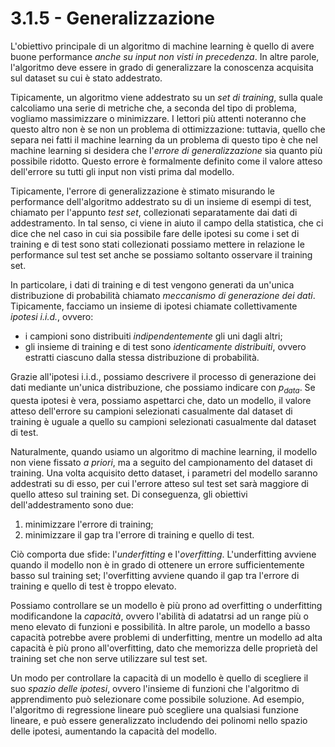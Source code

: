 # 3.1.5 - Generalizzazione

L'obiettivo principale di un algoritmo di machine learning è quello di avere buone performance *anche su input non visti in precedenza*. In altre parole, l'algoritmo deve essere in grado di generalizzare la conoscenza acquisita sul dataset su cui è stato addestrato.

Tipicamente, un algoritmo viene addestrato su un *set di training*, sulla quale calcoliamo una serie di metriche che, a seconda del tipo di problema, vogliamo massimizzare o minimizzare. I lettori più attenti noteranno che questo altro non è se non un problema di ottimizzazione: tuttavia, quello che separa nei fatti il machine learning da un problema di questo tipo è che nel machine learning si desidera che l'*errore di generalizzazione* sia quanto più possibile ridotto. Questo errore è formalmente definito come il valore atteso dell'errore su tutti gli input non visti prima dal modello.

Tipicamente, l'errore di generalizzazione è stimato misurando le performance dell'algoritmo addestrato su di un insieme di esempi di test, chiamato per l'appunto *test set*, collezionati separatamente dai dati di addestramento. In tal senso, ci viene in aiuto il campo della statistica, che ci dice che nel caso in cui sia possibile fare delle ipotesi su come i set di training e di test sono stati collezionati possiamo mettere in relazione le performance sul test set anche se possiamo soltanto osservare il training set.

In particolare, i dati di training e di test vengono generati da un'unica distribuzione di probabilità chiamato *meccanismo di generazione dei dati*. Tipicamente, facciamo un insieme di ipotesi chiamate collettivamente *ipotesi i.i.d.*, ovvero:

* i campioni sono distribuiti *indipendentemente* gli uni dagli altri;
* gli insieme di training e di test sono *identicamente distribuiti*, ovvero estratti ciascuno dalla stessa distribuzione di probabilità.

Grazie all'ipotesi i.i.d., possiamo descrivere il processo di generazione dei dati mediante un'unica distribuzione, che possiamo indicare con $p_{data}$. Se questa ipotesi è vera, possiamo aspettarci che, dato un modello, il valore atteso dell'errore su campioni selezionati casualmente dal dataset di training è uguale a quello su campioni selezionati casualmente dal dataset di test.

Naturalmente, quando usiamo un algoritmo di machine learning, il modello non viene fissato *a priori*, ma a seguito del campionamento del dataset di training. Una volta acquisito detto dataset, i parametri del modello saranno addestrati su di esso, per cui l'errore atteso sul test set sarà maggiore di quello atteso sul training set. Di conseguenza, gli obiettivi dell'addestramento sono due:

1. minimizzare l'errore di training;
2. minimizzare il gap tra l'errore di training e quello di test.

Ciò comporta due sfide: l'*underfitting* e l'*overfitting*. L'underfitting avviene quando il modello non è in grado di ottenere un errore sufficientemente basso sul training set; l'overfitting avviene quando il gap tra l'errore di training e quello di test è troppo elevato.

Possiamo controllare se un modello è più prono ad overfitting o underfitting modificandone la *capacità*, ovvero l'abilità di adatatrsi ad un range più o meno elevato di funzioni e possibilità. In altre parole, un modello a basso capacità potrebbe avere problemi di underfitting, mentre un modello ad alta capacità è più prono all'overfitting, dato che memorizza delle proprietà del training set che non serve utilizzare sul test set.

Un modo per controllare la capacità di un modello è quello di scegliere il suo *spazio delle ipotesi*, ovvero l'insieme di funzioni che l'algoritmo di apprendimento può selezionare come possibile soluzione. Ad esempio, l'algoritmo di regressione lineare può scegliere una qualsiasi funzione lineare, e può essere generalizzato includendo dei polinomi nello spazio delle ipotesi, aumentando la capacità del modello.
